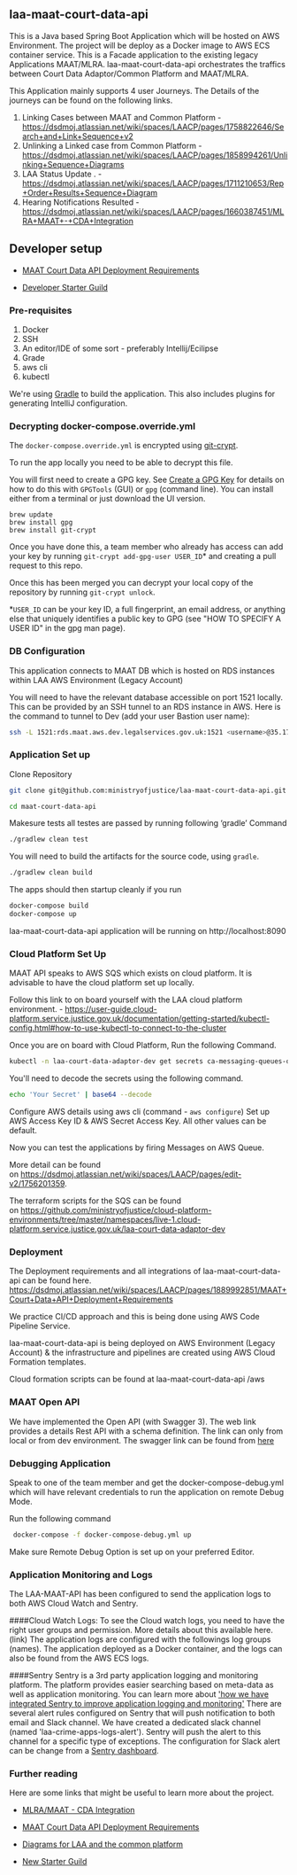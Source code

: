 ## laa-maat-court-data-api

This is a Java based Spring Boot Application which will be hosted on AWS Environment. The project will be deploy as a Docker image to AWS ECS container service. This is a Facade application to the existing legacy Applications MAAT/MLRA. laa-maat-court-data-api orchestrates the traffics between Court Data Adaptor/Common Platform and MAAT/MLRA.

This Application mainly supports 4 user Journeys. The Details of the journeys can be found on the following links.

1. Linking Cases between MAAT and Common Platform  - https://dsdmoj.atlassian.net/wiki/spaces/LAACP/pages/1758822646/Search+and+Link+Sequence+v2
2. Unlinking a Linked case from Common Platform - https://dsdmoj.atlassian.net/wiki/spaces/LAACP/pages/1858994261/Unlinking+Sequence+Diagrams
3. LAA Status Update . - https://dsdmoj.atlassian.net/wiki/spaces/LAACP/pages/1711210653/Rep+Order+Results+Sequence+Diagram
4. Hearing Notifications Resulted - https://dsdmoj.atlassian.net/wiki/spaces/LAACP/pages/1660387451/MLRA+MAAT+-+CDA+Integration


## Developer setup

* [MAAT Court Data API Deployment Requirements](https://dsdmoj.atlassian.net/wiki/spaces/LAACP/pages/1889992851/MAAT+Court+Data+API+Deployment+Requirements)

* [Developer Starter Guild](https://dsdmoj.atlassian.net/wiki/spaces/LAA/pages/1391460702/New+Hire+Check+List) 


### Pre-requisites

1. Docker
2. SSH 
3. An editor/IDE of some sort - preferably Intellij/Ecilipse 
4. Grade
5. aws cli 
6. kubectl

We're using [Gradle](https://gradle.org/) to build the application. This also includes plugins for generating IntelliJ configuration.


### Decrypting docker-compose.override.yml
The `docker-compose.override.yml` is encrypted using [git-crypt](https://github.com/AGWA/git-crypt). 

To run the app locally you need to be able to decrypt this file.

You will first need to create a GPG key. See [Create a GPG Key](https://docs.publishing.service.gov.uk/manual/create-a-gpg-key.html) for details on how to do this with `GPGTools` (GUI) or `gpg` (command line).
You can install either from a terminal or just download the UI version. 

``` 
brew update
brew install gpg
brew install git-crypt
```

Once you have done this, a team member who already has access can add your key by running `git-crypt add-gpg-user USER_ID`* and creating a pull request to this repo.

Once this has been merged you can decrypt your local copy of the repository by running `git-crypt unlock`. 

*`USER_ID` can be your key ID, a full fingerprint, an email address, or anything else that uniquely identifies a public key to GPG (see "HOW TO SPECIFY A USER ID" in the gpg man page).

### DB Configuration


This application connects to MAAT DB which is hosted on RDS instances within LAA AWS Environment (Legacy Account) 

 You will need to have the relevant database accessible on port 1521 locally. This can be provided by an SSH tunnel to an RDS instance in AWS. Here is the command to tunnel to Dev (add your user Bastion user name):

```sh
ssh -L 1521:rds.maat.aws.dev.legalservices.gov.uk:1521 <username>@35.176.251.101 -i ~/.ssh/id_rsa
```


### Application Set up

Clone Repository

```sh
git clone git@github.com:ministryofjustice/laa-maat-court-data-api.git

cd maat-court-data-api
```
Makesure tests all testes are passed by running following ‘gradle’ Command  

```sh
./gradlew clean test
```
 You will need to build the artifacts for the source code, using `gradle`.

```sh
./gradlew clean build
```
The apps should then startup cleanly if you run

```sh
docker-compose build
docker-compose up
```

laa-maat-court-data-api application will be running on http://localhost:8090 

### Cloud Platform Set Up 

MAAT API speaks to AWS SQS which exists on cloud platform. It is advisable to have the cloud platform set up locally. 

Follow this link to on board yourself with the LAA cloud platform environment. - https://user-guide.cloud-platform.service.justice.gov.uk/documentation/getting-started/kubectl-config.html#how-to-use-kubectl-to-connect-to-the-cluster

Once you are on board with Cloud Platform, Run the following Command.  


```sh
kubectl -n laa-court-data-adaptor-dev get secrets ca-messaging-queues-output -o yaml
```

You'll need to decode the secrets using the following command. 

```sh
echo 'Your Secret' | base64 --decode
```

Configure AWS details using aws cli (command - ```aws configure```) Set up AWS Access Key ID & AWS Secret Access Key. All other values can be default. 

Now you can test the applications by firing Messages on AWS Queue. 

More detail can be found on https://dsdmoj.atlassian.net/wiki/spaces/LAACP/pages/edit-v2/1756201359.

The terraform scripts for the SQS can be found on https://github.com/ministryofjustice/cloud-platform-environments/tree/master/namespaces/live-1.cloud-platform.service.justice.gov.uk/laa-court-data-adaptor-dev


### Deployment 

The Deployment requirements and all integrations of laa-maat-court-data-api can be found here. https://dsdmoj.atlassian.net/wiki/spaces/LAACP/pages/1889992851/MAAT+Court+Data+API+Deployment+Requirements

We practice CI/CD approach and this is being done using AWS Code Pipeline Service.

laa-maat-court-data-api  is being deployed on AWS Environment (Legacy Account) & the infrastructure and pipelines are created using AWS Cloud Formation templates.

Cloud formation scripts can be found at laa-maat-court-data-api /aws

### MAAT Open API
We have implemented the Open API (with Swagger 3). The web link provides a details Rest API with a schema definition. The link can only from local or from dev environment. The swagger link can be found from [here](http://localhost:8090/open-api/docs.html)  
  
  

### Debugging Application

Speak to one of the team member and get the docker-compose-debug.yml which will have  relevant credentials  to run the application on remote Debug Mode.

Run the following command
  
```sh
 docker-compose -f docker-compose-debug.yml up
```

Make sure Remote Debug Option is set up on your preferred Editor.


### Application Monitoring and Logs 

The LAA-MAAT-API has been configured to send the application logs to both AWS Cloud Watch and Sentry. 

####Cloud Watch Logs: 
To see the Cloud watch logs, you need to have the right user groups and permission. More details about this available here. (link) The application logs are configured with the followings log groups (names). 
The application deployed as a Docker container, and the logs can also be found from the AWS ECS logs. 

####Sentry 
Sentry is a 3rd party application logging and monitoring platform. The platform provides easier searching based on meta-data as well as application monitoring. You can learn more about ['how we have integrated Sentry to improve application logging and monitoring'](https://dsdmoj.atlassian.net/wiki/spaces/LAACP/pages/2139914261/Integrate+Sentry+to+improve+application+logging+and+monitoring)
There are several alert rules configured on Sentry that will push notification to both email and Slack channel. We have created a dedicated slack channel (named 'laa-crime-apps-logs-alert'). Sentry will push the alert to this channel for a specific type of exceptions. The configuration for Slack alert can be change from a [Sentry dashboard](https://sentry.io/settings/ministryofjustice/projects/laa-maat-court-data-api/alerts/).  


### Further reading
 

Here are some links that might be useful to learn more about the project. 

* [MLRA/MAAT - CDA Integration](https://dsdmoj.atlassian.net/wiki/spaces/LAACP/pages/1660387451/MLRA+MAAT+-+CDA+Integration) 

* [MAAT Court Data API Deployment Requirements](https://dsdmoj.atlassian.net/wiki/spaces/LAACP/pages/1889992851/MAAT+Court+Data+API+Deployment+Requirements) 
  
* [Diagrams for LAA and the common platform](https://dsdmoj.atlassian.net/wiki/spaces/LAACP/pages/1513128006/Diagrams)

* [New Starter Guild](https://dsdmoj.atlassian.net/wiki/spaces/LAA/pages/1391460702/New+Hire+Check+List)




